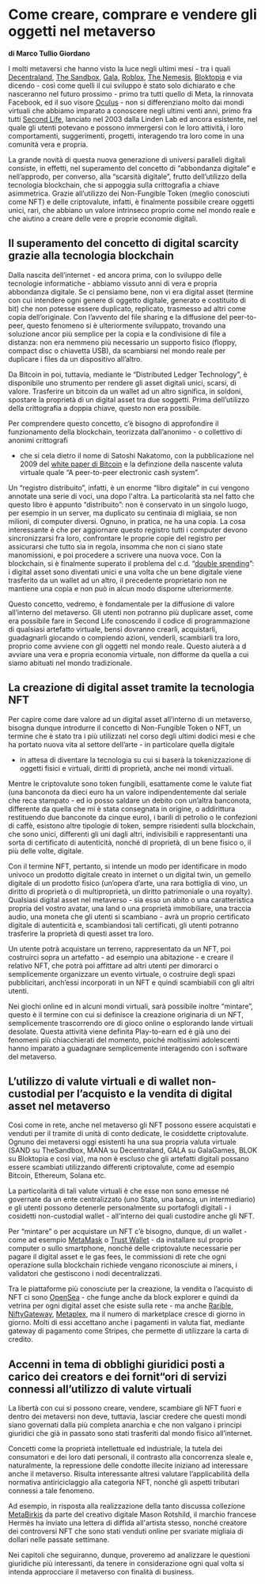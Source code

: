 # Come creare, comprare e vendere gli oggetti nel metaverso

**di Marco Tullio Giordano**

I molti metaversi che hanno visto la luce negli ultimi mesi - tra i quali
[Decentraland](https://decentraland.org/), [The
Sandbox](https://www.sandbox.game/en/), [Gala](https://app.gala.games/),
[Roblox](https://www.roblox.com/), [The Nemesis](https://thenemesis.io/),
[Bloktopia](https://www.bloktopia.com/) e via dicendo - così come quelli il cui
sviluppo è stato solo dichiarato e che nasceranno nel futuro prossimo - primo
tra tutti quello di Meta, la rinnovata Facebook, ed il suo visore
[Oculus](https://www.oculus.com/) - non si differenziano molto dai mondi
virtuali che abbiamo imparato a conoscere negli ultimi venti anni, primo fra
tutti [Second Life](https://it.wikipedia.org/wiki/Second_Life), lanciato nel
2003 dalla Linden Lab ed ancora esistente, nel quale gli utenti potevano e
possono immergersi con le loro attività, i loro comportamenti, suggerimenti,
progetti, interagendo tra loro come in una comunità vera e propria.

La grande novità di questa nuova generazione di universi paralleli digitali
consiste, in effetti, nel superamento del concetto di “abbondanza digitale” e
nell’approdo, per converso, alla “scarsità digitale”, frutto dell’utilizzo della
tecnologia blockchain, che si appoggia sulla crittografia a chiave asimmetrica.
Grazie all’utilizzo dei Non-Fungible Token (meglio conosciuti come NFT) e delle
criptovalute, infatti, è finalmente possibile creare oggetti unici, rari, che
abbiano un valore intrinseco proprio come nel mondo reale e che aiutino a creare
delle vere e proprie economie digitali.

## Il superamento del concetto di digital scarcity grazie alla tecnologia blockchain

Dalla nascita dell’internet - ed ancora prima, con lo sviluppo delle tecnologie
informatiche - abbiamo vissuto anni di vera e propria abbondanza digitale. Se ci
pensiamo bene, non vi era digital asset (termine con cui intendere ogni
genere di oggetto digitale, generato e costituito di bit) che non potesse essere
duplicato, replicato, trasmesso ad altri come copia dell’originale. Con
l’avvento del file sharing e la diffusione del peer-to-peer, questo
fenomeno si è ulteriormente sviluppato, trovando una soluzione ancor più
semplice per la copia e la condivisione di file a distanza: non era nemmeno più
necessario un supporto fisico (floppy, compact disc o chiavetta USB), da
scambiarsi nel mondo reale per duplicare i files da un dispositivo all’altro.

Da Bitcoin in poi, tuttavia, mediante le “Distributed Ledger Technology”, è
disponibile uno strumento per rendere gli asset digitali unici, scarsi, di
valore. Trasferire un bitcoin da un wallet ad un altro significa, in soldoni,
spostare la proprietà di un digital asset tra due soggetti. Prima dell’utilizzo
della crittografia a doppia chiave, questo non era possibile.

Per comprendere questo concetto, c’è bisogno di approfondire il funzionamento
della blockchain, teorizzata dall’anonimo - o collettivo di anonimi crittografi
- che si cela dietro il nome di Satoshi Nakatomo, con la pubblicazione nel 2009
del [white paper di
Bitcoin](https://bitcoin.org/files/bitcoin-paper/bitcoin_it.pdf) e la definzione
della nascente valuta virtuale quale “A peer-to-peer electronic cash
system”.

Un “registro distribuito”, infatti, è un enorme “libro digitale” in cui vengono
annotate una serie di voci, una dopo l'altra. La particolarità sta nel fatto che
questo libro è appunto “distribuito”: non è conservato in un singolo luogo, per
esempio in un server, ma duplicato su centinaia di migliaia, se non milioni, di
computer diversi. Ognuno, in pratica, ne ha una copia. La cosa interessante è
che per aggiornare questo registro tutti i computer devono sincronizzarsi fra
loro, confrontare le proprie copie del registro per assicurarsi che tutto sia in
regola, insomma che non ci siano state manomissioni, e poi procedere a scrivere
una nuova voce. Con la blockchain, si è finalmente superato il problema del c.d.
“[double spending](https://it.wikipedia.org/wiki/Doppia_spesa)”: i digital asset
sono diventati unici e una volta che un bene digitale viene trasferito da un
wallet ad un altro, il precedente proprietario non ne mantiene una copia e non
può in alcun modo disporne ulteriormente.

Questo concetto, vedremo, è fondamentale per la diffusione di valore all’interno
del metaverso. Gli utenti non potranno più duplicare asset, come era possibile
fare in Second Life conoscendo il codice di programmazione di qualsiasi
artefatto virtuale, bensì dovranno crearli, acquistarli, guadagnarli giocando o
compiendo azioni, venderli, scambiarli tra loro, proprio come avviene con gli
oggetti nel mondo reale. Questo aiuterà a d avviare una vera e propria economia
virtuale, non difforme da quella a cui siamo abituati nel mondo tradizionale.

## La creazione di digital asset tramite la tecnologia NFT

Per capire come dare valore ad un digital asset all’interno di un metaverso,
bisogna dunque introdurre il concetto di Non-Fungible Token o NFT, un
termine che è stato tra i più utilizzati nel corso degli ultimi dodici mesi e
che ha portato nuova vita al settore dell’arte - in particolare quella digitale
- in attesa di diventare la tecnologia su cui si baserà la tokenizzazione di
oggetti fisici e virtuali, diritti di proprietà, anche nei mondi virtuali.

Mentre le criptovalute sono token fungibili, esattamente come le valute fiat
(una banconota da dieci euro ha un valore indipendentemente dal seriale che reca
stampato - ed io posso saldare un debito con un’altra banconota, differente da
quella che mi è stata consegnata in origine, o addirittura restituendo due
banconote da cinque euro), i barili di petrolio o le confezioni di caffè,
esistono altre tipologie di token, sempre risiedenti sulla blockchain, che sono
unici, differenti gli uni dagli altri, indivisibili e rappresentanti una sorta
di certificato di autenticità, nonché di proprietà, di un bene fisico o, il più
delle volte, digitale.

Con il termine NFT, pertanto, si intende un modo per identificare in modo
univoco un prodotto digitale creato in internet o un digital twin, un
gemello digitale di un prodotto fisico (un’opera d’arte, una rara bottiglia di
vino, un diritto di proprietà o di multiproprietà, un diritto patrimoniale o una
royalty). Qualsiasi digital asset nel metaverso - sia esso un abito o una
caratteristica propria del vostro avatar, una land o una proprietà immobiliare,
una traccia audio, una moneta che gli utenti si scambiano - avrà un proprio
certificato digitale di autenticità e, scambiandosi tali certificati, gli utenti
potranno trasferire la proprietà di questi asset tra loro.

Un utente potrà acquistare un terreno, rappresentato da un NFT, poi costruirci
sopra un artefatto - ad esempio una abitazione - e creare il relativo NFT, che
potrà poi affittare ad altri utenti per dimorarci o semplicemente organizzare un
evento virtuale, o costruire degli spazi pubblicitari, anch’essi incorporati in
un NFT e quindi scambiabili con gli altri utenti.

Nei giochi online ed in alcuni mondi virtuali, sarà possibile inoltre “mintare”,
questo è il termine con cui si definisce la creazione originaria di un NFT,
semplicemente trascorrendo ore di gioco online o esplorando lande virtuali
desolate. Questa attività viene definita Play-to-earn ed è già uno dei fenomeni
più chiacchierati del momento, poiché moltissimi adolescenti hanno imparato a
guadagnare semplicemente interagendo con i software del metaverso.

## L’utilizzo di valute virtuali e di wallet non-custodial per l’acquisto e la vendita di digital asset nel metaverso

Così come in rete, anche nel metaverso gli NFT possono essere acquistati e
venduti per il tramite di unità di conto dedicate, le cosiddette
criptovalute. Ognuno dei metaversi oggi esistenti ha una sua propria valuta
virtuale (SAND su TheSandbox, MANA su Decentraland, GALA su GalaGames, BLOK su
Bloktopia e così via), ma non è escluso che gli artefatti digitali possano
essere scambiati utilizzando differenti criptovalute, come ad esempio Bitcoin,
Ethereum, Solana etc.

La particolarità di tali valute virtuali è che esse non sono emesse né governate
da un ente centralizzato (uno Stato, una banca, un intermediario) e gli utenti
possono detenerle personalmente su portafogli digitali - i cosidetti
non-custodial wallet - all’interno dei quali custodire anche gli NFT.

Per “mintare” o per acquistare un NFT c’è bisogno, dunque, di un wallet - come
ad esempio [MetaMask](https://metamask.io/) o [Trust
Wallet](https://trustwallet.com/) - da installare sul proprio computer o sullo
smartphone, nonché delle criptovalute necessarie per pagare il digital asset e
le gas fees, le commissioni di rete che ogni operazione sulla blockchain
richiede vengano riconosciute ai miners, i validatori che gestiscono i nodi
decentralizzati.

Tra le piattaforme più conosciute per la creazione, la vendita o l’acquisto di
NFT ci sono [OpenSea](https://opensea.io/) - che funge anche da block explorer e
quindi da vetrina per ogni digital asset che esiste sulla rete - ma anche
[Rarible](https://rarible.com/), [NiftyGateway](https://niftygateway.com/),
[Metaplex](https://www.metaplex.com/), ma il numero di marketplace cresce di
giorno in giorno. Molti di essi accettano anche i pagamenti in valuta fiat,
mediante gateway di pagamento come Stripes, che permette di utilizzare la carta
di credito.

## Accenni in tema di obblighi giuridici posti a carico dei creators e dei fornit“ori di servizi connessi all’utilizzo di valute virtuali

La libertà con cui si possono creare, vendere, scambiare gli NFT fuori e dentro
dei metaversi non deve, tuttavia, lasciar credere che questi mondi siano
governati dalla più completa anarchia e che non valgano i principi giuridici che
già in passato sono stati trasferiti dal mondo fisico all’internet.

Concetti come la proprietà intellettuale ed industriale, la tutela dei
consumatori e dei loro dati personali, il contrasto alla concorrenza sleale e,
naturalmente, la repressione delle condotte illecite iniziano ad interessare
anche il metaverso. Risulta interessante altresì valutare l’applicabilità della
normativa antiriciclaggio alla categoria NFT, nonché gli aspetti tributari
connessi a tale fenomeno.

Ad esempio, in risposta alla realizzazione della tanto discussa collezione
[MetaBirkis](https://metabirkins.com/) da parte del creativo digitale Mason
Rotshild, il marchio francese Hermès ha inviato una lettera di diffida
all'artista stesso, nonché creatore dei controversi NFT che sono stati venduti
online per svariate migliaia di dollari nelle passate settimane.

Nei capitoli che seguiranno, dunque, proveremo ad analizzare le questioni
giuridiche più interessanti, da tenere in considerazione ogni qual volta si
intenda approcciare il metaverso con finalità di business.